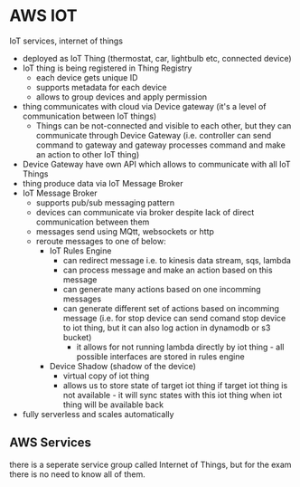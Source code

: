 # AWS IOT
IoT services, internet of things

* deployed as IoT Thing (thermostat, car, lightbulb etc, connected device)
* IoT thing is being registered in Thing Registry
  * each device gets unique ID
  * supports metadata for each device
  * allows to group devices and apply permission
* thing communicates with cloud via Device gateway (it's a level of communication between IoT things)
  * Things can be not-connected and visible to each other, but they can communicate through Device Gateway (i.e. controller can send command to gateway and gateway processes command and make an action to other IoT thing)
* Device Gateway have own API which allows to communicate with all IoT Things
* thing produce data via IoT Message Broker
* IoT Message Broker 
  * supports pub/sub messaging pattern
  * devices can communicate via broker despite lack of direct communication between them
  * messages send using MQtt, websockets or http
  * reroute messages to one of below:
    * IoT Rules Engine
      * can redirect message i.e. to kinesis data stream, sqs, lambda
      * can process message and make an action based on this message
      * can generate many actions based on one incomming messages
      * can generate different set of actions based on incomming message (i.e. for stop device can send comand stop device to iot thing, but it can also log action in dynamodb or s3 bucket)
        * it allows for not running lambda directly by iot thing - all possible interfaces are stored in rules engine
    * Device Shadow (shadow of the device)
      * virtual copy of iot thing
      * allows us to store state of target iot thing if target iot thing is not available - it will sync states with this iot thing when iot thing will be available back
* fully serverless and scales automatically

## AWS Services
there is a seperate service group called Internet of Things, but for the exam there is no need to know all of them.
